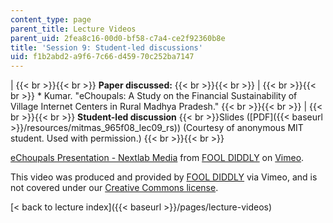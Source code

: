 ```yaml
---
content_type: page
parent_title: Lecture Videos
parent_uid: 2fea8c16-00d0-bf58-c7a4-ce2f92360b8e
title: 'Session 9: Student-led discussions'
uid: f1b2abd2-a9f6-7c66-d459-70c252ba7147
---
```


|  {{< br >}}{{< br >}} **Paper discussed:** {{< br >}}{{< br >}}  |  {{< br >}}{{< br >}} *   Kumar. "eChoupals: A Study on the Financial Sustainability of Village Internet Centers in Rural Madhya Pradesh." {{< br >}}{{< br >}}  |  {{< br >}}{{< br >}} **Student-led discussion**  {{< br >}}Slides ([PDF]({{< baseurl >}}/resources/mitmas_965f08_lec09_rs)) (Courtesy of anonymous MIT student. Used with permission.) {{< br >}}{{< br >}}  

[eChoupals Presentation - Nextlab Media](https://vimeo.com/2053155) from [FOOL DIDDLY](https://vimeo.com/user717518) on [Vimeo](https://vimeo.com).

This video was produced and provided by [FOOL DIDDLY](https://vimeo.com/2053155) via Vimeo, and is not covered under our [Creative Commons license](/terms/#cc).

[< back to lecture index]({{< baseurl >}}/pages/lecture-videos)